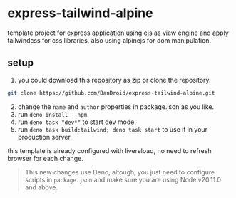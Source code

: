 # express-tailwind-alpine

template project for express application using ejs as view engine and apply tailwindcss for css libraries, also using alpinejs for dom manipulation.

## setup

1. you could download this repository as zip or clone the repository.

```bash
git clone https://github.com/BanDroid/express-tailwind-alpine.git
```

2. change the `name` and `author` properties in package.json as you like.
3. run `deno install --npm`.
4. run `deno task "dev*"` to start dev mode.
5. run `deno task build:tailwind; deno task start` to use it in your production server.

this template is already configured with livereload, no need to refresh browser for each change.

> This new changes use Deno, altough, you just need to configure scripts in `package.json` and make sure you are using Node v20.11.0 and above.
